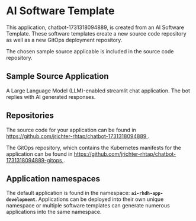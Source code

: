 # AI Software Template

This application, chatbot-1731318094889, is created from an AI Software Template. These software templates create a new source code repository as well as a new GitOps deployment repository.

The chosen sample source applicable is included in the source code repository.

## Sample Source Application

A Large Language Model (LLM)-enabled streamlit chat application. The bot replies with AI generated responses.

## Repositories

The source code for your application can be found in [https://github.com/jrichter-rhtap/chatbot-1731318094889 ](https://github.com/jrichter-rhtap/chatbot-1731318094889 ).
 
The GitOps repository, which contains the Kubernetes manifests for the application can be found in 
[https://github.com/jrichter-rhtap/chatbot-1731318094889-gitops ](https://github.com/jrichter-rhtap/chatbot-1731318094889-gitops ). 

## Application namespaces 

The default application is found in the namespace: **`ai-rhdh-app-development`**. Applications can be deployed into their own unique namespace or multiple software templates can generate numerous applications into the same namespace.